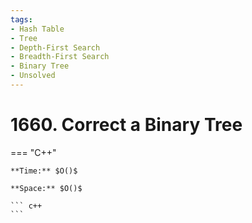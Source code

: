 ```yaml
---
tags:
- Hash Table
- Tree
- Depth-First Search
- Breadth-First Search
- Binary Tree
- Unsolved
---
```



# 1660. Correct a Binary Tree

=== "C++"

    **Time:** $O()$

    **Space:** $O()$

    ``` c++
    ```